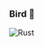 ### Bird 🐧

![Rust](https://img.shields.io/badge/rust-%23000000.svg?style=for-the-badge&logo=rust&logoColor=white)

<!--
![Alt text](https://avatars.githubusercontent.com/u/112563887?v=4 "a title")
--!>


